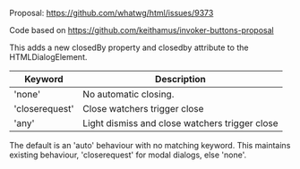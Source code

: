 Proposal: https://github.com/whatwg/html/issues/9373

Code based on https://github.com/keithamus/invoker-buttons-proposal

This adds a new closedBy property and closedby attribute to the HTMLDialogElement.

| Keyword        | Description |
|----------------|---------------|
| 'none'         | No automatic closing. |
| 'closerequest' | Close watchers trigger close |
| 'any'          | Light dismiss and close watchers trigger close |

The default is an 'auto' behaviour with no matching keyword. This maintains existing behaviour, 'closerequest' for modal dialogs, else 'none'.